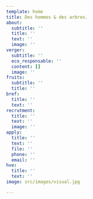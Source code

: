 ```yaml
---
template: home
title: Des hommes & des arbres.
about:
  subtitle: ''
  title: ''
  text: ''
  image: ''
verger:
  subtitle: ''
  eco_responsable: ''
  content: []
  image: ''
fruits:
  subtitle: ''
  title: ''
bref:
  title: ''
  text: ''
recrutment:
  title: ''
  text: ''
  image: ''
apply:
  title: ''
  text: ''
  file: ''
  phone: ''
  email: ''
hve:
  title: ''
  text: ''
image: src/images/visual.jpg

---
```

